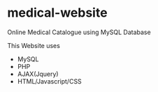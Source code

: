# medical-website
Online Medical Catalogue using MySQL Database

This Website uses
- MySQL
- PHP
- AJAX(Jquery)
- HTML/Javascript/CSS
